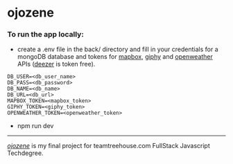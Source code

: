 # ojozene

### To run the app locally:

* create a .env file in the back/ directory and fill in your credentials for a mongoDB database and tokens for [mapbox](https://docs.mapbox.com/help/glossary/access-token/), [giphy](https://developers.giphy.com/) and [openweather](https://openweathermap.org/appid) APIs ([deezer](https://developers.deezer.com/) is token free).
```
DB_USER=<db_user_name>
DB_PASS=<db_password>
DB_NAME=<db_name>
DB_URL=<db_url>
MAPBOX_TOKEN=<mapbox_token>
GIPHY_TOKEN=<giphy_token>
OPENWEATHER_TOKEN=<openweather_token>
```
* npm run dev

---

[_ojozene_](https://ojozene.herokuapp.com) is my final project for teamtreehouse.com FullStack Javascript Techdegree.

